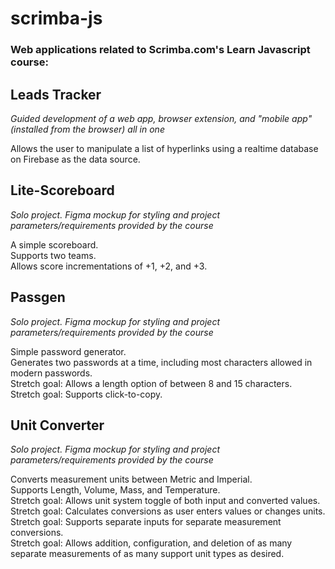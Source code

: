 # scrimba-js  
### Web applications related to Scrimba.com's Learn Javascript course:
## Leads Tracker  
*Guided development of a web app, browser extension, and "mobile app" (installed from the browser) all in one*  

Allows the user to manipulate a list of hyperlinks using a realtime database on Firebase as the data source.  

## Lite-Scoreboard  
*Solo project. Figma mockup for styling and project parameters/requirements provided by the course*  

A simple scoreboard.  
Supports two teams.  
Allows score incrementations of +1, +2, and +3.

## Passgen
*Solo project. Figma mockup for styling and project parameters/requirements provided by the course*

Simple password generator.  
Generates two passwords at a time, including most characters allowed in modern passwords.  
Stretch goal: Allows a length option of between 8 and 15 characters.  
Stretch goal: Supports click-to-copy.

## Unit Converter
*Solo project. Figma mockup for styling and project parameters/requirements provided by the course*

Converts measurement units between Metric and Imperial.  
Supports Length, Volume, Mass, and Temperature.  
Stretch goal: Allows unit system toggle of both input and converted values.  
Stretch goal: Calculates conversions as user enters values or changes units.  
Stretch goal: Supports separate inputs for separate measurement conversions.  
Stretch goal: Allows addition, configuration, and deletion of as many separate measurements of as many support unit types as desired.  
